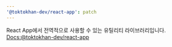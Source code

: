 ```yaml
---
'@toktokhan-dev/react-app': patch
---
```


React App에서 전역적으로 사용할 수 있는 유틸리티 라이브러리입니다.
[Docs:@toktokhan-dev/react-app](https://toktokhan-dev-docs.vercel.app/docs/react-app)
